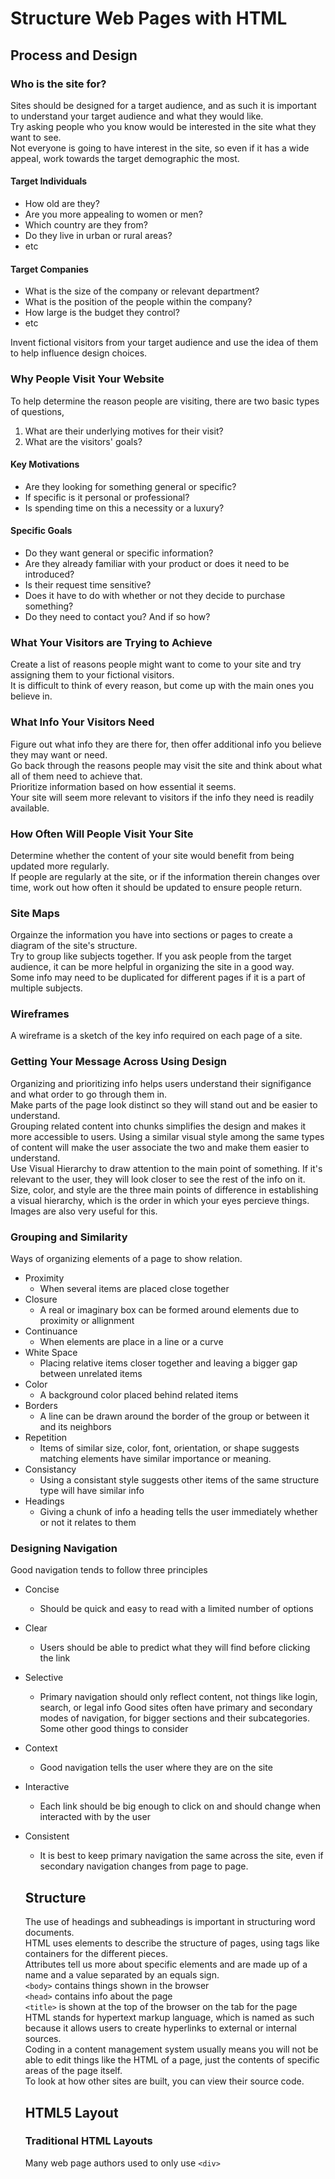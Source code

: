 # Structure Web Pages with HTML
## Process and Design
### Who is the site for?
Sites should be designed for a target audience, and as such it is important to understand your target audience and what they would like.  
Try asking people who you know would be interested in the site what they want to see.  
Not everyone is going to have interest in the site, so even if it has a wide appeal, work towards the target demographic the most.
#### Target Individuals
* How old are they?
* Are you more appealing to women or men?
* Which country are they from?
* Do they live in urban or rural areas?
* etc
#### Target Companies
* What is the size of the company or relevant department?
* What is the position of the people within the company?
* How large is the budget they control?
* etc

Invent fictional visitors from your target audience and use the idea of them to help influence design choices.
### Why People Visit Your Website
To help determine the reason people are visiting, there are two basic types of questions,
1. What are their underlying motives for their visit?
2. What are the visitors' goals?  
#### Key Motivations
* Are they looking for something general or specific?
* If specific is it personal or professional?
* Is spending time on this a necessity or a luxury?
#### Specific Goals
* Do they want general or specific information?
* Are they already familiar with your product or does it need to be introduced?
* Is their request time sensitive?
* Does it have to do with whether or not they decide to purchase something?
* Do they need to contact you? And if so how?
### What Your Visitors are Trying to Achieve
Create a list of reasons people might want to come to your site and try assigning them to your fictional visitors.  
It is difficult to think of every reason, but come up with the main ones you believe in.  
### What Info Your Visitors Need
Figure out what info they are there for, then offer additional info you believe they may want or need.  
Go back through the reasons people may visit the site and think about what all of them need to achieve that.  
Prioritize information based on how essential it seems.  
Your site will seem more relevant to visitors if the info they need is readily available.  
### How Often Will People Visit Your Site
Determine whether the content of your site would benefit from being updated more regularly.  
If people are regularly at the site, or if the information therein changes over time, work out how often it should be updated to ensure people return.
### Site Maps
Orgainze the information you have into sections or pages to create a diagram of the site's structure.  
Try to group like subjects together. If you ask people from the target audience, it can be more helpful in organizing the site in a good way.  
Some info may need to be duplicated for different pages if it is a part of multiple subjects.
### Wireframes
A wireframe is a sketch of the key info required on each page of a site.
### Getting Your Message Across Using Design
Organizing and prioritizing info helps users understand their signifigance and what order to go through them in.  
Make parts of the page look distinct so they will stand out and be easier to understand.  
Grouping related content into chunks simplifies the design and makes it more accessible to users. Using a similar visual style among the same types of content will make the user associate the two and make them easier to understand.  
Use Visual Hierarchy to draw attention to the main point of something. If it's relevant to the user, they will look closer to see the rest of the info on it. Size, color, and style are the three main points of difference in establishing a visual hierarchy, which is the order in which your eyes percieve things. Images are also very useful for this.
### Grouping and Similarity
Ways of organizing elements of a page to show relation.
* Proximity
    * When several items are placed close together
* Closure
    * A real or imaginary box can be formed around elements due to proximity or allignment
* Continuance
    * When elements are place in a line or a curve
* White Space
    * Placing relative items closer together and leaving a bigger gap between unrelated items
* Color
    * A background color placed behind related items
* Borders
    * A line can be drawn around the border of the group or between it and its neighbors
* Repetition
    * Items of similar size, color, font, orientation, or shape suggests matching elements have similar importance or meaning.  
* Consistancy
    * Using a consistant style suggests other items of the same structure type will have similar info
* Headings
    * Giving a chunk of info a heading tells the user immediately whether or not it relates to them
### Designing Navigation
Good navigation tends to follow three principles
* Concise
    * Should be quick and easy to read with a limited number of options
* Clear
    * Users should be able to predict what they will find before clicking the link
* Selective
    * Primary navigation should only reflect content, not things like login, search, or legal info
Good sites often have primary and secondary modes of navigation, for bigger sections and their subcategories.  
Some other good things to consider
* Context
    * Good navigation tells the user where they are on the site
* Interactive
    * Each link should be big enough to click on and should change when interacted with by the user
* Consistent
    * It is best to keep primary navigation the same across the site, even if secondary navigation changes from page to page.

    ## Structure
    The use of headings and subheadings is important in structuring word documents.  
    HTML uses elements to describe the structure of pages, using tags like containers for the different pieces.  
    Attributes tell us more about specific elements and are made up of a name and a value separated by an equals sign.  
     `<body>` contains things shown in the browser  
     `<head>` contains info about the page  
     `<title>` is shown at the top of the browser on the tab for the page  
     HTML stands for hypertext markup language, which is named as such because it allows users to create hyperlinks to external or internal sources.  
     Coding in a content management system usually means you will not be able to edit things like the HTML of a page, just the contents of specific areas of the page itself.  
     To look at how other sites are built, you can view their source code.
     ## HTML5 Layout
     ### Traditional HTML Layouts
     Many web page authors used to only use `<div>`
